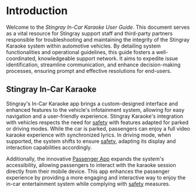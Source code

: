 # Introduction

Welcome to the _Stingray In-Car Karaoke User Guide_. This document serves as a vital resource for Stingray support staff and third-party partners responsible for troubleshooting and maintaining the integrity of the Stingray Karaoke system within automotive vehicles. By detailing system functionalities and operational guidelines, this guide fosters a well-coordinated, knowledgeable support network. It aims to expedite issue identification, streamline communication, and enhance decision-making processes, ensuring prompt and effective resolutions for end-users.

## Stingray In-Car Karaoke

Stingray's In-Car Karaoke app brings a custom-designed interface and enhanced features to the vehicle's infotainment system, allowing for easy navigation and a user-friendly experience. Stingray Karaoke's integration with vehicles respects the need for [safety](./Appendix%20A%20-%20Safety%20Features.md) with features adapted for parked or driving modes. While the car is parked, passengers can enjoy a full video karaoke experience with synchronized lyrics. In driving mode, when supported, the system shifts to ensure [safety](./Appendix%20A%20-%20Safety%20Features.md), adapting its display and interaction capabilities accordingly.

Additionally, the innovative [Passenger App](./Passenger%20App/Overview.md) expands the system's accessibility, allowing passengers to interact with the karaoke session directly from their mobile device. This app enhances the passenger experience by providing a more engaging and interactive way to enjoy the in-car entertainment system while complying with [safety](./Appendix%20A%20-%20Safety%20Features.md) measures.
